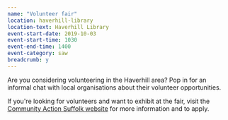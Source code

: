 ```yaml
---
name: "Volunteer fair"
location: haverhill-library
location-text: Haverhill Library
event-start-date: 2019-10-03
event-start-time: 1030
event-end-time: 1400
event-category: saw
breadcrumb: y
---
```


Are you considering volunteering in the Haverhill area? Pop in for an informal chat with local organisations about their volunteer opportunities.

If you're looking for volunteers and want to exhibit at the fair, visit the [Community Action Suffolk website](https://www.communityactionsuffolk.org.uk/volunteering/suffolk-action-week/) for more information and to apply.
